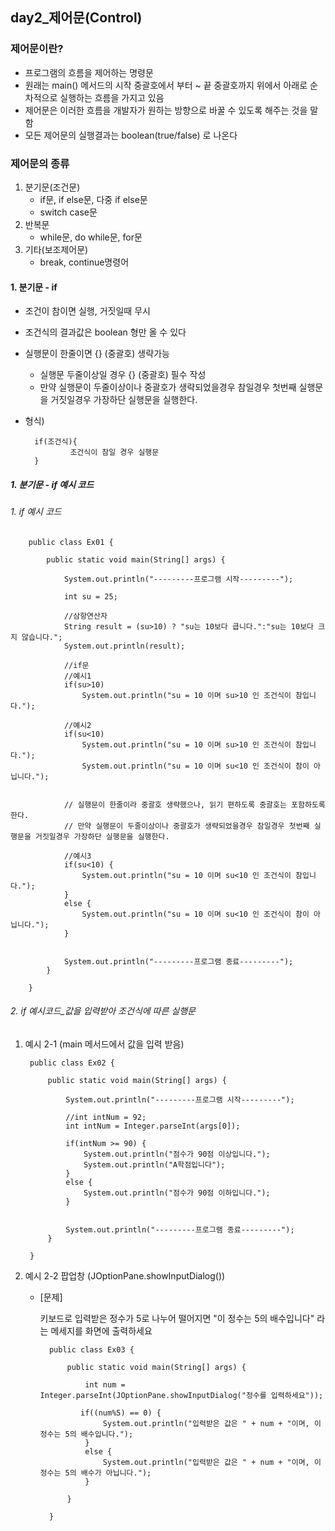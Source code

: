 ## day2_제어문(Control)
### 제어문이란?
- 프로그램의 흐름을 제어하는 명령문
- 원래는 main() 메서드의 시작 중괄호에서 부터 ~ 끝 중괄호까지
  위에서 아래로 순차적으로 실행하는 흐름을 가지고 있음
- 제어문은 이러한 흐름을 개발자가 원하는 방향으로 바꿀 수 있도록 해주는 것을 말함
- 모든 제어문의 실행결과는 boolean(true/false) 로 나온다


 
### 제어문의 종류
1. 분기문(조건문)
    - if문, if else문, 다중 if else문
    - switch case문
2. 반복문
    - while문, do while문, for문
3. 기타(보조제어문)
    - break, continue명령어

#### 1. 분기문 - if
- 조건이 참이면 실행, 거짓일때 무시
- 조건식의 결과값은 boolean 형만 올 수 있다
- 실행문이 한줄이면 {} (중괄호) 생략가능
    - 실행문 두줄이상일 경우 {} (중괄호) 필수 작성 
    - 만약 실행문이 두줄이상이나 중괄호가 생략되었을경우 참일경우 첫번째 실행문을 거짓일경우 가장하단 실행문을 실행한다.  

- 형식)

        if(조건식){
                조건식이 참일 경우 실행문
        }

##### 1. 분기문 - if 예시 코드

###### 1. if 예시 코드

        public class Ex01 {

            public static void main(String[] args) {

                System.out.println("---------프로그램 시작---------");
                
                int su = 25;
                
                //삼항연산자
                String result = (su>10) ? "su는 10보다 큽니다.":"su는 10보다 크지 않습니다.";
                System.out.println(result);
                
                //if문
                //예시1
                if(su>10) 
                    System.out.println("su = 10 이며 su>10 인 조건식이 참입니다.");
                
                //예시2
                if(su<10) 
                    System.out.println("su = 10 이며 su>10 인 조건식이 참입니다.");
                    System.out.println("su = 10 이며 su<10 인 조건식이 참이 아닙니다.");
                
                
                // 실행문이 한줄이라 중괄호 생략했으나, 읽기 편하도록 중괄호는 포함하도록 한다.
                // 만약 실행문이 두줄이상이나 중괄호가 생략되었을경우 참일경우 첫번째 실행문을 거짓일경우 가장하단 실행문을 실행한다. 
                
                //예시3
                if(su<10) {
                    System.out.println("su = 10 이며 su<10 인 조건식이 참입니다.");
                }
                else {
                    System.out.println("su = 10 이며 su<10 인 조건식이 참이 아닙니다.");
                }
                
                
                System.out.println("---------프로그램 종료---------");
            }

        }

###### 2. if 예시코드_값을 입력받아 조건식에 따른 실행문 
  
1. 예시 2-1 (main 메서드에서 값을 입력 받음)

        public class Ex02 {

            public static void main(String[] args) {

                System.out.println("---------프로그램 시작---------");
                
                //int intNum = 92;
                int intNum = Integer.parseInt(args[0]);
                
                if(intNum >= 90) {
                    System.out.println("점수가 90점 이상입니다.");
                    System.out.println("A학점입니다");
                }
                else {
                    System.out.println("점수가 90점 이하입니다.");
                }
                
            
                System.out.println("---------프로그램 종료---------");
            }

        }

2. 예시 2-2 팝업창 (JOptionPane.showInputDialog())

    - [문제] 
    
        키보드로 입력받은 정수가 5로 나누어 떨어지면 "이 정수는 5의 배수입니다" 라는 메세지를 화면에 출력하세요

            public class Ex03 {

                public static void main(String[] args) {

                    int num = Integer.parseInt(JOptionPane.showInputDialog("정수를 입력하세요"));
                    
                   if((num%5) == 0) {
                        System.out.println("입력받은 값은 " + num + "이며, 이 정수는 5의 배수입니다.");
                    }
                    else {
                        System.out.println("입력받은 값은 " + num + "이며, 이 정수는 5의 배수가 아닙니다.");
		            }
                    
                }

            }